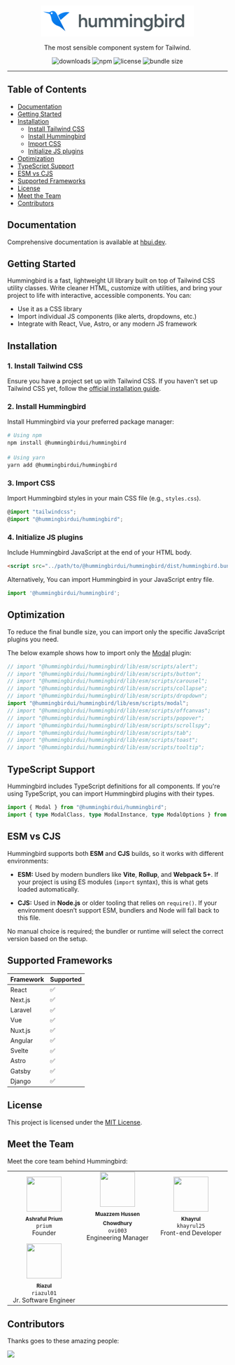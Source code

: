 <div align="center">
   <a href="https://hbui.dev/">
      <img  width="350" src='./public/images/logos/hummingbird-lg.svg' alt="Logo" class="w-10 h-10" />
   </a>

   The most sensible component system for Tailwind.

   ![downloads](https://img.shields.io/npm/dt/@hummingbirdui/hummingbird?style=flat-square)
   ![npm](https://img.shields.io/npm/v/@hummingbirdui/hummingbird?style=flat-square)
   ![license](https://img.shields.io/npm/l/@hummingbirdui/hummingbird?style=flat-square)
   ![bundle size](https://img.shields.io/bundlephobia/min/@hummingbirdui/hummingbird?style=flat-square)
</div>

---

## Table of Contents

- [Documentation](#documentation)
- [Getting Started](#getting-started)
- [Installation](#installation)
  - [Install Tailwind CSS](#1-install-tailwind-css)
  - [Install Hummingbird](#2-install-hummingbird)
  - [Import CSS](#3-import-css)
  - [Initialize JS plugins](#4-initialize-js-plugins)
- [Optimization](#optimization)
- [TypeScript Support](#typescript-support)
- [ESM vs CJS](#esm-vs-cjs)
- [Supported Frameworks](#supported-frameworks)
- [License](#license)
- [Meet the Team](#meet-the-team)
- [Contributors](#contributors)

## Documentation

Comprehensive documentation is available at [hbui.dev](https://hbui.dev/).

## Getting Started

Hummingbird is a fast, lightweight UI library built on top of Tailwind CSS utility classes. Write cleaner HTML, customize with utilities, and bring your project to life with interactive, accessible components. You can:

- Use it as a CSS library
- Import individual JS components (like alerts, dropdowns, etc.)
- Integrate with React, Vue, Astro, or any modern JS framework

## Installation

### 1. Install Tailwind CSS

Ensure you have a project set up with Tailwind CSS. If you haven't set up Tailwind CSS yet, follow the <a href="https://tailwindcss.com/docs/installation" target="_blank" rel="noopener noreferrer">official installation guide</a>.

### 2. Install Hummingbird

Install Hummingbird via your preferred package manager:

```bash
# Using npm
npm install @hummingbirdui/hummingbird

# Using yarn
yarn add @hummingbirdui/hummingbird
````

### 3. Import CSS

Import Hummingbird styles in your main CSS file (e.g., `styles.css`).

```ts
@import "tailwindcss";
@import "@hummingbirdui/hummingbird";
```

### 4. Initialize JS plugins

Include Hummingbird JavaScript at the end of your HTML body.

```html
<script src="../path/to/@hummingbirdui/hummingbird/dist/hummingbird.bundle.min.js"></script>
```

Alternatively, You can import Hummingbird in your JavaScript entry file.

```ts
import '@hummingbirdui/hummingbird';
```

## Optimization

To reduce the final bundle size, you can import only the specific JavaScript plugins you need.

The below example shows how to import only the [Modal](/docs/components/modal) plugin:

```js
// import "@hummingbirdui/hummingbird/lib/esm/scripts/alert";
// import "@hummingbirdui/hummingbird/lib/esm/scripts/button";
// import "@hummingbirdui/hummingbird/lib/esm/scripts/carousel";
// import "@hummingbirdui/hummingbird/lib/esm/scripts/collapse";
// import "@hummingbirdui/hummingbird/lib/esm/scripts/dropdown";
import "@hummingbirdui/hummingbird/lib/esm/scripts/modal";
// import "@hummingbirdui/hummingbird/lib/esm/scripts/offcanvas";
// import "@hummingbirdui/hummingbird/lib/esm/scripts/popover";
// import "@hummingbirdui/hummingbird/lib/esm/scripts/scrollspy";
// import "@hummingbirdui/hummingbird/lib/esm/scripts/tab";
// import "@hummingbirdui/hummingbird/lib/esm/scripts/toast";
// import "@hummingbirdui/hummingbird/lib/esm/scripts/tooltip";
```

## TypeScript Support

Hummingbird includes TypeScript definitions for all components. If you're using TypeScript, you can import Hummingbird plugins with their types.

```ts
import { Modal } from "@hummingbirdui/hummingbird";
import { type ModalClass, type ModalInstance, type ModalOptions } from "@hummingbirdui/hummingbird";
```

## ESM vs CJS

Hummingbird supports both **ESM** and **CJS** builds, so it works with different environments:

* **ESM:**
  Used by modern bundlers like **Vite**, **Rollup**, and **Webpack 5+**. If your project is using ES modules (`import` syntax), this is what gets loaded automatically.

* **CJS:**
  Used in **Node.js** or older tooling that relies on `require()`. If your environment doesn’t support ESM, bundlers and Node will fall back to this file.

No manual choice is required; the bundler or runtime will select the correct version based on the setup.

## Supported Frameworks

| Framework | Supported |
| --------- | --------- |
| React     | ✅         |
| Next.js   | ✅         |
| Laravel   | ✅         |
| Vue       | ✅         |
| Nuxt.js   | ✅         |
| Angular   | ✅         |
| Svelte    | ✅         |
| Astro     | ✅         |
| Gatsby    | ✅         |
| Django    | ✅         |

## License

This project is licensed under the [MIT License](./LICENSE).

## Meet the Team

Meet the core team behind Hummingbird:

<table>
  <tr>
    <td align="center" width="200">
      <img src="https://avatars.githubusercontent.com/u/877255?v=4" width="80" height="80"/><br/>
      <sub><b>Ashraful Prium</b></sub><br/>
      <code>prium</code><br/>
      Founder
    </td>
    <td align="center" width="200">
      <img src="https://avatars.githubusercontent.com/u/12842959?v=4" width="80" height="80"/><br/>
      <sub><b>Muazzem Hussen Chowdhury</b></sub><br/>
      <code>ovi003</code><br/>
      Engineering Manager
    </td>
    <td align="center" width="200">
      <img src="https://avatars.githubusercontent.com/u/86622751?v=4" width="80" height="80"/><br/>
      <sub><b>Khayrul</b></sub><br/>
      <code>khayrul25</code><br/>
      Front-end Developer
    </td>
  </tr>
  <tr>
    <td align="center" width="200">
      <img src="https://avatars.githubusercontent.com/u/141500318?v=4" width="80" height="80"/><br/>
      <sub><b>Riazul</b></sub><br/>
      <code>riazul01</code><br/>
      Jr. Software Engineer
    </td>
    <td></td>
    <td></td>
  </tr>
</table>


## Contributors

Thanks goes to these amazing people:

<a href="https://github.com/hummingbirdui/hummingbird/graphs/contributors">
  <img src="https://contrib.rocks/image?repo=hummingbirdui/hummingbird" />
</a>
